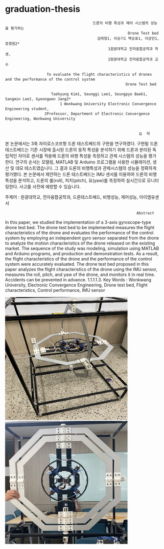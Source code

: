 # graduation-thesis


                                            드론의 비행 특성과 제어 시스템의 성능을 평가하는
                                                            Drone Test bed
                                              김태형1, 이승기1 백승표1, 이상민1, 장경원2*
                                                   1원광대학교 전자융합공학과 학생,
                                                   2원광대학교 전자융합공학과 교수 
       
                       To evaluate the flight characteristics of drones and the performance of the control system 
                                                           Drone Test bed 

                         Taehyung Kim1, Seunggi Lee1, Seungpyo Baek1, Sangmin Lee1, Gyeongwon Jang2*
                             1 Wonkwang University Electronic Convergence Engineering student,
                      2Professor, Department of Electronic Convergence Engineering, Wonkwang University


                                                                 요  약
  본 논문에서는 3축 자이로스코프형 드론 테스트베드의 구현을 연구하였다. 구현될 드론 테스트베드는 기존 시장에 출시된 드론의 동작 특성을 분석하기 위해 드론과 분리된 독립적인 자이로 센서를 적용해 드론의 비행 특성을 측정하고 관제 시스템의 성능을 평가한다. 연구의 순서는 모델링, MATLAB 및 Arduino 프로그램을 사용한 시뮬레이션, 생산 및 데모 테스트였습니다. 그 결과 드론의 비행특성과 관제시스템의 성능을 정확하게 평가했다. 본 논문에서 제안하는 드론 테스트베드는 IMU 센서를 이용하여 드론의 비행 특성을 분석하고, 드론의 롤(roll), 피치(pitch), 요(yaw)를 측정하여 실시간으로 모니터링한다. 사고를 사전에 예방할 수 있습니다.

주제어 : 원광대학교, 전자융합공학과, 드론테스트배드, 비행성능, 제어성능, 아이엠유센서


                                                                Abstract 
 In this paper, we studied the implementation of a 3-axis gyroscope-type drone test bed. The drone test bed to be implemented measures the flight characteristics of the drone and evaluates the performance of the control system by employing an independent gyro sensor separated from the drone to analyze the motion characteristics of the drone released on the existing market. The sequence of the study was modeling, simulation using MATLAB and Arduino programs, and production and demonstration tests. As a result, the flight characteristics of the drone and the performance of the control system were accurately evaluated. The drone test bed proposed in this paper analyzes the flight characteristics of the drone using the IMU sensor, measures the roll, pitch, and yaw of the drone, and monitors it in real time. Accidents can be prevented in advance.
1.1.1.1.3. Key Words : Wonkwang University, Electronic Convergence Engineering, Drone test bed, Flight characteristics, Control performance, IMU sensor

       
              

 <img src="https://github.com/kim6419/graduation-thesis/blob/master/%EC%B5%9C%EC%A2%85%20%EC%82%AC%EC%A7%84.jpg"  width="400" height="400">

<img src="https://github.com/kim6419/graduation-thesis/blob/master/%EC%B5%9C%EC%A2%85%EC%99%84%EC%84%B1%202.jpg"  width="400" height="400">
